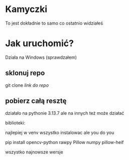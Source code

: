 
# Kamyczki
To jest dokładnie to samo co ostatnio widziałeś

# Jak uruchomić? 

Działa na Windows (sprawdzałem)

## sklonuj repo

git clone *link do repo*

## pobierz całą resztę

działało na pythonie 3.13.7 ale na innych też może działać

biblioteki:

najlepiej w venv wszystko instalowac ale you do you

pip install opencv-python rawpy Pillow numpy pillow-heif

wszystko najnowsze wersje 
